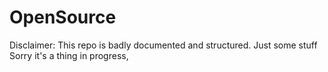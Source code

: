 # OpenSource
Disclaimer: This repo is badly documented and structured.
Just some stuff<br>
Sorry it's a thing in progress,
